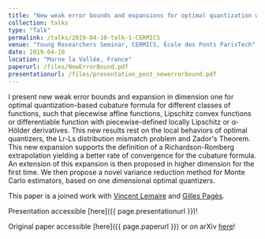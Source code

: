 ```yaml
---
title: "New weak error bounds and expansions for optimal quantization with Applications"
collection: talks
type: "Talk"
permalink: /talks/2019-04-10-talk-1-CERMICS
venue: "Young Researchers Seminar, CERMICS, École des Ponts ParisTech"
date: 2019-04-10
location: "Marne la Vallée, France"
paperurl: /files/NewErrorBound.pdf
presentationurl: /files/presentation_pont_newerrorbound.pdf
---
```


I present new weak error bounds and expansion in dimension one for optimal quantization-based cubature formula for different classes of functions, such that piecewise affine functions, Lipschitz convex functions or differentiable function with piecewise-defined locally Lipschitz or α-Hölder derivatives. This new results rest on the local behaviors of optimal quantizers, the Lr-Ls distribution mismatch problem and Zador's Theorem. This new expansion supports the definition of a Richardson-Romberg extrapolation yielding a better rate of convergence for the cubature formula. An extension of this expansion is then proposed in higher dimension for the first time. We then propose a novel variance reduction method for Monte Carlo estimators, based on one dimensional optimal quantizers.

This paper is a joined work with [Vincent Lemaire](https://perso.lpsm.paris/~vlemaire/site.html) and [Gilles Pagès](https://www.lpsm.paris/dw/doku.php?id=users:pages:index).

Presentation accessible [here]({{ page.presentationurl }})!

Original paper accessible [here]({{ page.paperurl }}) or on arXiv [here](https://arxiv.org/abs/1903.10330)!
